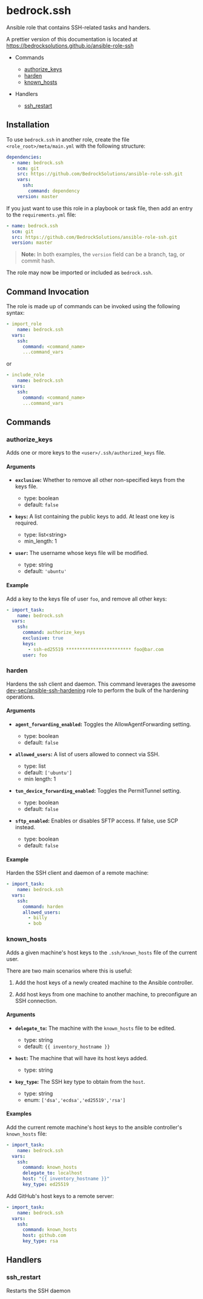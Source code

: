 # bedrock.ssh

Ansible role that contains SSH-related tasks and handers.

A prettier version of this documentation is located at 
https://bedrocksolutions.github.io/ansible-role-ssh
 
* Commands
  * [authorize_keys](#authorize_keys)
  * [harden](#harden)
  * [known_hosts](#known_hosts)
  
* Handlers
  * [ssh_restart](#ssh_restart)

## Installation

To use `bedrock.ssh` in another role, create the file 
`<role_root>/meta/main.yml` with the following structure:

```yaml
dependencies:
  - name: bedrock.ssh
    scm: git
    src: https://github.com/BedrockSolutions/ansible-role-ssh.git
    vars:
      ssh:
        command: dependency
    version: master
```

If you just want to use this role in a playbook or task file, then
add an entry to the `requirements.yml` file:

```yaml
- name: bedrock.ssh
  scm: git
  src: https://github.com/BedrockSolutions/ansible-role-ssh.git
  version: master
```
>__Note:__ In both examples, the `version` field can be a branch, tag, or commit hash.

The role may now be imported or included as `bedrock.ssh`.

## Command Invocation

The role is made up of commands can be invoked using the following 
syntax:

```yaml
- import_role
    name: bedrock.ssh
  vars:
    ssh:
      command: <command_name>
      ...command_vars
```

or

```yaml
- include_role
    name: bedrock.ssh
  vars:
    ssh:
      command: <command_name>
      ...command_vars
```

## Commands

### __authorize_keys__

Adds one or more keys to the `<user>/.ssh/authorized_keys` file.

#### Arguments

* __`exclusive`:__ Whether to remove all other non-specified keys from the
keys file.

    * type: boolean
    * default: `false`

* __`keys`:__ A list containing the public keys to add. At least one key
is required.

    * type: list\<string\>
    * min_length: 1

* __`user`:__ The username whose keys file will be modified.

    * type: string
    * default: `'ubuntu'`

#### Example

Add a key to the keys file of user `foo`, and remove all other keys: 

```yaml
- import_task:
    name: bedrock.ssh
  vars:
    ssh:
      command: authorize_keys
      exclusive: true
      keys:
        - ssh-ed25519 ************************ foo@bar.com
      user: foo
```

### __harden__

Hardens the ssh client and daemon. This command leverages the awesome
[dev-sec/ansible-ssh-hardening](https://github.com/dev-sec/ansible-ssh-hardening)
role to perform the bulk of the hardening operations.

#### Arguments

* __`agent_forwarding_enabled`:__ Toggles the AllowAgentForwarding setting.

    * type: boolean
    * default: `false`

* __`allowed_users`:__ A list of users allowed to connect via SSH.

    * type: list
    * default: `['ubuntu']`
    * min length: 1

* __`tun_device_forwarding_enabled`:__ Toggles the PermitTunnel setting.

    * type: boolean
    * default: `false`

* __`sftp_enabled`:__ Enables or disables SFTP access. If false, use SCP
instead.

    * type: boolean
    * default: `false`

#### Example

Harden the SSH client and daemon of a remote machine:

```yaml
- import_task:
    name: bedrock.ssh
  vars:
    ssh:
      command: harden
      allowed_users:
        - billy
        - bob
```

### __known_hosts__

Adds a given machine's host keys to the `.ssh/known_hosts` file of the
current user.

There are two main scenarios where this is useful:

1) Add the host keys of a newly created machine to the Ansible controller.

2) Add host keys from one machine to another machine, to preconfigure an
SSH connection.

#### Arguments

* __`delegate_to`:__ The machine with the `known_hosts` file to be edited.

    * type: string
    * default: `{{ inventory_hostname }}`
    
* __`host`:__ The machine that will have its host keys added.

    * type: string

* __`key_type`:__ The SSH key type to obtain from the `host`.

    * type: string
    * enum: `['dsa','ecdsa','ed25519','rsa']`

#### Examples

Add the current remote machine's host keys to the ansible controller's
`known_hosts` file:

```yaml
- import_task:
    name: bedrock.ssh
  vars:
    ssh:
      command: known_hosts
      delegate_to: localhost
      host: "{{ inventory_hostname }}"
      key_type: ed25519
```

Add GitHub's host keys to a remote server:

```yaml
- import_task:
    name: bedrock.ssh
  vars:
    ssh:
      command: known_hosts
      host: github.com
      key_type: rsa
```

## Handlers

### __ssh_restart__

Restarts the SSH daemon
